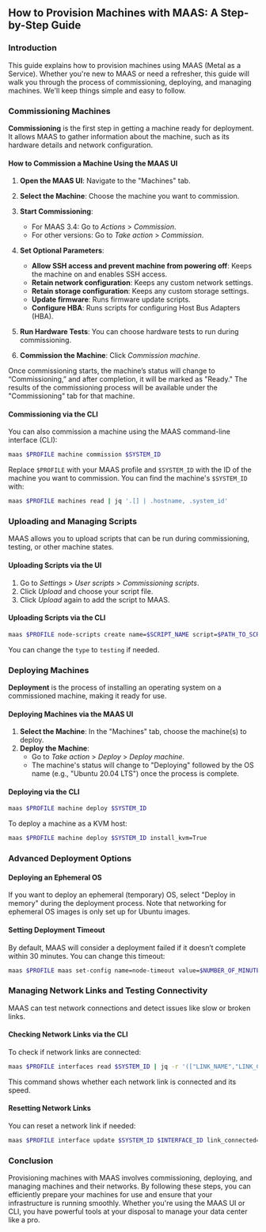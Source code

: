 ## How to Provision Machines with MAAS: A Step-by-Step Guide

### Introduction

This guide explains how to provision machines using MAAS (Metal as a Service). Whether you're new to MAAS or need a refresher, this guide will walk you through the process of commissioning, deploying, and managing machines. We'll keep things simple and easy to follow.

### Commissioning Machines

**Commissioning** is the first step in getting a machine ready for deployment. It allows MAAS to gather information about the machine, such as its hardware details and network configuration.

#### How to Commission a Machine Using the MAAS UI

1. **Open the MAAS UI**: Navigate to the "Machines" tab.
2. **Select the Machine**: Choose the machine you want to commission.
3. **Start Commissioning**:
   - For MAAS 3.4: Go to *Actions* > *Commission*.
   - For other versions: Go to *Take action* > *Commission*.
4. **Set Optional Parameters**:
   - **Allow SSH access and prevent machine from powering off**: Keeps the machine on and enables SSH access.
   - **Retain network configuration**: Keeps any custom network settings.
   - **Retain storage configuration**: Keeps any custom storage settings.
   - **Update firmware**: Runs firmware update scripts.
   - **Configure HBA**: Runs scripts for configuring Host Bus Adapters (HBA).

5. **Run Hardware Tests**: You can choose hardware tests to run during commissioning.
6. **Commission the Machine**: Click *Commission machine*.

Once commissioning starts, the machine’s status will change to “Commissioning,” and after completion, it will be marked as "Ready." The results of the commissioning process will be available under the "Commissioning" tab for that machine.

#### Commissioning via the CLI

You can also commission a machine using the MAAS command-line interface (CLI):

```bash
maas $PROFILE machine commission $SYSTEM_ID
```

Replace `$PROFILE` with your MAAS profile and `$SYSTEM_ID` with the ID of the machine you want to commission. You can find the machine's `$SYSTEM_ID` with:

```bash
maas $PROFILE machines read | jq '.[] | .hostname, .system_id'
```

### Uploading and Managing Scripts

MAAS allows you to upload scripts that can be run during commissioning, testing, or other machine states.

#### Uploading Scripts via the UI

1. Go to *Settings* > *User scripts* > *Commissioning scripts*.
2. Click *Upload* and choose your script file.
3. Click *Upload* again to add the script to MAAS.

#### Uploading Scripts via the CLI

```bash
maas $PROFILE node-scripts create name=$SCRIPT_NAME script=$PATH_TO_SCRIPT type=commissioning
```

You can change the `type` to `testing` if needed.

### Deploying Machines

**Deployment** is the process of installing an operating system on a commissioned machine, making it ready for use.

#### Deploying Machines via the MAAS UI

1. **Select the Machine**: In the "Machines" tab, choose the machine(s) to deploy.
2. **Deploy the Machine**:
   - Go to *Take action* > *Deploy* > *Deploy machine*.
   - The machine's status will change to "Deploying" followed by the OS name (e.g., "Ubuntu 20.04 LTS") once the process is complete.

#### Deploying via the CLI

```bash
maas $PROFILE machine deploy $SYSTEM_ID
```

To deploy a machine as a KVM host:

```bash
maas $PROFILE machine deploy $SYSTEM_ID install_kvm=True
```

### Advanced Deployment Options

#### Deploying an Ephemeral OS

If you want to deploy an ephemeral (temporary) OS, select "Deploy in memory" during the deployment process. Note that networking for ephemeral OS images is only set up for Ubuntu images.

#### Setting Deployment Timeout

By default, MAAS will consider a deployment failed if it doesn’t complete within 30 minutes. You can change this timeout:

```bash
maas $PROFILE maas set-config name=node-timeout value=$NUMBER_OF_MINUTES
```

### Managing Network Links and Testing Connectivity

MAAS can test network connections and detect issues like slow or broken links.

#### Checking Network Links via the CLI

To check if network links are connected:

```bash
maas $PROFILE interfaces read $SYSTEM_ID | jq -r '(["LINK_NAME","LINK_CONNECTED?","LINK_SPEED", "I/F_SPEED"] | (., map(length*"-"))), (.[] | [.name, .link_connected, .link_speed, .interface_speed]) | @tsv' | column -t
```

This command shows whether each network link is connected and its speed.

#### Resetting Network Links

You can reset a network link if needed:

```bash
maas $PROFILE interface update $SYSTEM_ID $INTERFACE_ID link_connected=true
```

### Conclusion

Provisioning machines with MAAS involves commissioning, deploying, and managing machines and their networks. By following these steps, you can efficiently prepare your machines for use and ensure that your infrastructure is running smoothly. Whether you're using the MAAS UI or CLI, you have powerful tools at your disposal to manage your data center like a pro.